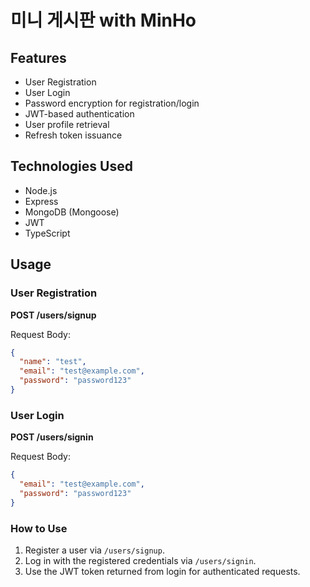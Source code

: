 # 미니 게시판 with MinHo

## Features

- User Registration
- User Login
- Password encryption for registration/login
- JWT-based authentication
- User profile retrieval
- Refresh token issuance

## Technologies Used

- Node.js
- Express
- MongoDB (Mongoose)
- JWT
- TypeScript

## Usage

### User Registration

**POST /users/signup**

Request Body:

```json
{
  "name": "test",
  "email": "test@example.com",
  "password": "password123"
}
```

### User Login

**POST /users/signin**

Request Body:

```json
{
  "email": "test@example.com",
  "password": "password123"
}
```

### How to Use

1. Register a user via `/users/signup`.
2. Log in with the registered credentials via `/users/signin`.
3. Use the JWT token returned from login for authenticated requests.
